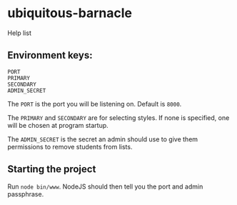 # ubiquitous-barnacle
Help list

## Environment keys:
```
PORT
PRIMARY
SECONDARY
ADMIN_SECRET
```

The `PORT` is the port you will be listening on. Default is `8000`.

The `PRIMARY` and `SECONDARY` are for selecting styles. If none is specified, one will be chosen at program startup.

The `ADMIN_SECRET` is the secret an admin should use to give them permissions to remove students from lists.

## Starting the project

Run `node bin/www`. NodeJS should then tell you the port and admin passphrase.